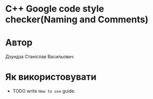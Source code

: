 # C++ Google code style checker(Naming and Comments)
# Автор
 Дзундза Станіслав Васильович
# Як використовувати
- TODO write `How to use` guide.